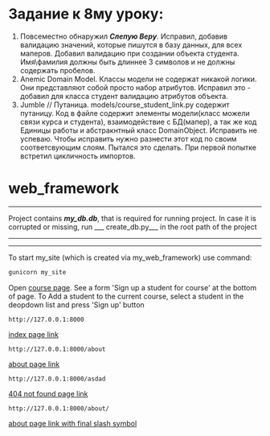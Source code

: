 # Задание к 8му уроку:

1. Повсеместно обнаружил ___Слепую Веру___. Исправил, добавив валидацию значений, которые пишутся в базу данных, для
   всех маперов. Добавил валидацию при создании объекта студента. Имя\фамилия должны быть длиннее 3 символов и не должны содержать пробелов.
2. Anemic Domain Model. Классы модели не содержат никакой логики. Они представляют собой просто набор атрибутов. Исправил это - добавил для класса студент валидацию атрибутов объекта.
3. Jumble // Путаница. models/course_student_link.py содержит путаницу. Код в файле содержит элементы модели(класс можели связи курса и студента), взаимодействие с БД(мапер), а так же код Единицы работы и абстракнтный класс DomainObject. Исправить не успеваю. Чтобы исправить нужно разнести этот код по своим соответсвующим слоям. Пытался это сделать. При первой попытке встретил цикличность импортов.
   

# web_framework

***
Project contains ___my_db.db___, that is required for running project. In case it is corrupted or missing, run ___
create_db.py___ in the root path of the project
***

***
To start my_site (which is created via my_web_framework) use command:

```bash
gunicorn my_site
```

Open
[course page](http://127.0.0.1:8000/course?name=Python). See a form 'Sign up a student for course' at the bottom of
page. To Add a student to the current course, select a student in the deopdown list and press 'Sign up' button

```
http://127.0.0.1:8000
```

[index page link](http://127.0.0.1:8000)

```
http://127.0.0.1:8000/about
```

[about page link](http://127.0.0.1:8000/about)

```
http://127.0.0.1:8000/asdad
```

[404 not found page link](http://127.0.0.1:8000/asdad)

```
http://127.0.0.1:8000/about/
```

[about page link with final slash symbol](http://127.0.0.1:8000/about/)